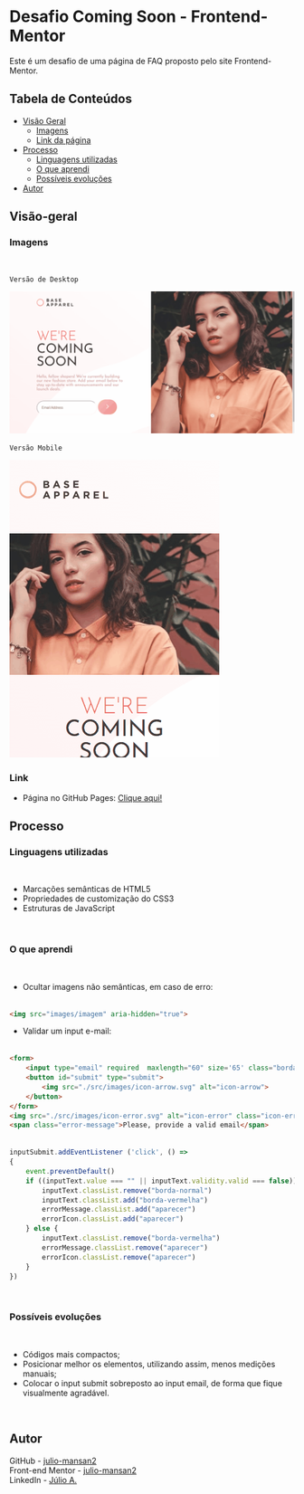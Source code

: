 # Desafio Coming Soon - Frontend-Mentor

Este é um desafio de uma página de FAQ proposto pelo site Frontend-Mentor.

## Tabela de Conteúdos

- [Visão Geral](#visão-geral)
    - [Imagens](#imagens)
    - [Link da página](#link)
- [Processo](#processo)
    - [Linguagens utilizadas](#linguagens-utilizadas)
    - [O que aprendi](#o-que-aprendi)
    - [Possíveis evoluções](#possíveis-evoluções)
- [Autor](#autor)

## Visão-geral

### Imagens

<br>

````
Versão de Desktop
````

   <img src="./src/design/desktop-design.gif" alt="desktop-design">

<br>

````
Versão Mobile
````

 <img src="./src/design/mobile-design.gif" alt="mobile-design">

### Link

- Página no GitHub Pages: <a href="https://julio-mansan2.github.io/base-apparel-coming-soon/">Clique aqui!</a>

## Processo

### Linguagens utilizadas

<br>

- Marcações semânticas de HTML5
- Propriedades de customização do CSS3
- Estruturas de JavaScript

<br>

### O que aprendi

<br>

- Ocultar imagens não semânticas, em caso de erro:

````html

<img src="images/imagem" aria-hidden="true">

````

- Validar um input e-mail:

````html

<form>
    <input type="email" required  maxlength="60" size='65' class="borda-normal" name="" id="email" placeholder="Email Address">
    <button id="submit" type="submit">
        <img src="./src/images/icon-arrow.svg" alt="icon-arrow">
    </button>
</form>
<img src="./src/images/icon-error.svg" alt="icon-error" class="icon-error">
<span class="error-message">Please, provide a valid email</span>
````
````javascript

inputSubmit.addEventListener ('click', () =>   
{
    event.preventDefault()
    if ((inputText.value === "" || inputText.validity.valid === false)) {            
        inputText.classList.remove("borda-normal")
        inputText.classList.add("borda-vermelha")
        errorMessage.classList.add("aparecer")
        errorIcon.classList.add("aparecer")
    } else {
        inputText.classList.remove("borda-vermelha")
        errorMessage.classList.remove("aparecer")
        errorIcon.classList.remove("aparecer")
    }
})


````
<br>

### Possíveis evoluções

<br>

- Códigos mais compactos;
- Posicionar melhor os elementos, utilizando assim, menos medições manuais;
- Colocar o input submit sobreposto ao input email, de forma que fique visualmente agradável.

<br>

## Autor

GitHub - <a href="https://github.com/julio-mansan2">julio-mansan2</a> <br>
Front-end Mentor - <a href="https://www.frontendmentor.io/profile/julio-mansan2">julio-mansan2</a> <br>
LinkedIn - <a href="https://www.linkedin.com/in/j%C3%BAlio-a-mansan-3415a7249/">Júlio A.</a> <br>